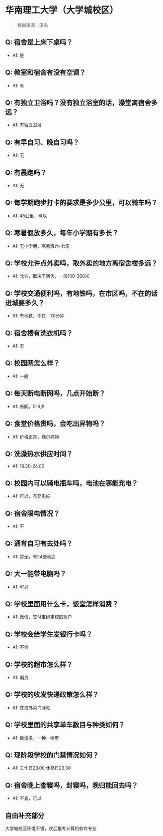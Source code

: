 # 华南理工大学（大学城校区）

> 数据来源：匿名

## Q: 宿舍是上床下桌吗？

- A1: 是

## Q: 教室和宿舍有没有空调？

- A1: 有

## Q: 有独立卫浴吗？没有独立浴室的话，澡堂离宿舍多远？

- A1: 有独立卫浴

## Q: 有早自习、晚自习吗？

- A1: 无

## Q: 有晨跑吗？

- A1: 无

## Q: 每学期跑步打卡的要求是多少公里，可以骑车吗？

- A1: 45公里，可以

## Q: 寒暑假放多久，每年小学期有多长？

- A1: 无小学期，寒暑假六-七周

## Q: 学校允许点外卖吗，取外卖的地方离宿舍楼多远？

- A1: 允许，取决于宿舍，一般100-300米

## Q: 学校交通便利吗，有地铁吗，在市区吗，不在的话进城要多久？

- A1: 有地铁，不在，20分钟

## Q: 宿舍楼有洗衣机吗？

- A1: 有

## Q: 校园网怎么样？

- A1: 一般

## Q: 每天断电断网吗，几点开始断？

- A1: 断网，0-6点

## Q: 食堂价格贵吗，会吃出异物吗？

- A1: 价格正常，偶尔异物

## Q: 洗澡热水供应时间？

- A1: 18.30-24.00

## Q: 校园内可以骑电瓶车吗，电池在哪能充电？

- A1: 可以，有充电桩

## Q: 宿舍限电情况？

- A1: 不

## Q: 通宵自习有去处吗？

- A1: 暂无，有24便利店

## Q: 大一能带电脑吗？

- A1: 可以

## Q: 学校里面用什么卡，饭堂怎样消费？

- A1: 微信，支付宝绑定校园账户

## Q: 学校会给学生发银行卡吗？

- A1: 不会

## Q: 学校的超市怎么样？

- A1: 偏贵

## Q: 学校的收发快递政策怎么样？

- A1: 在校外菜鸟驿站

## Q: 学校里面的共享单车数目与种类如何？

- A1: 数量多，一种，哈罗

## Q: 现阶段学校的门禁情况如何？

- A1: 工作日23.00 休息日23.30

## Q: 宿舍晚上查寝吗，封寝吗，晚归能回去吗？

- A1: 不查，可以

## 自由补充部分

大学城校区环境不错，欢迎报考计算机软件专业